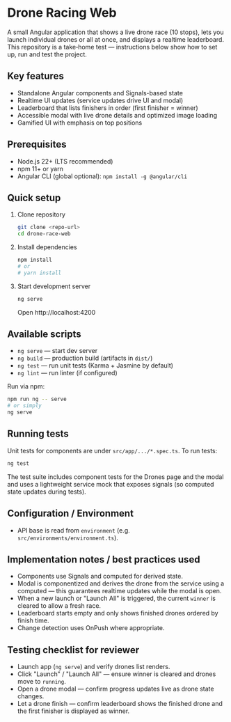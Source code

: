 # Drone Racing Web

A small Angular application that shows a live drone race (10 stops), lets you launch individual drones or all at once, and displays a realtime leaderboard. This repository is a take‑home test — instructions below show how to set up, run and test the project.

## Key features
- Standalone Angular components and Signals-based state
- Realtime UI updates (service updates drive UI and modal)
- Leaderboard that lists finishers in order (first finisher = winner)
- Accessible modal with live drone details and optimized image loading
- Gamified UI with emphasis on top positions

## Prerequisites
- Node.js 22+ (LTS recommended)
- npm 11+ or yarn
- Angular CLI (global optional): `npm install -g @angular/cli`

## Quick setup

1. Clone repository
   ```bash
   git clone <repo-url>
   cd drone-race-web
   ```

2. Install dependencies
   ```bash
   npm install
   # or
   # yarn install
   ```

3. Start development server
   ```bash
   ng serve
   ```
   Open http://localhost:4200

## Available scripts
- `ng serve` — start dev server
- `ng build` — production build (artifacts in `dist/`)
- `ng test` — run unit tests (Karma + Jasmine by default)
- `ng lint` — run linter (if configured)

Run via npm:
```bash
npm run ng -- serve
# or simply
ng serve
```

## Running tests
Unit tests for components are under `src/app/.../*.spec.ts`. To run tests:
```bash
ng test
```
The test suite includes component tests for the Drones page and the modal and uses a lightweight service mock that exposes signals (so computed state updates during tests).

## Configuration / Environment
- API base is read from `environment` (e.g. `src/environments/environment.ts`).

## Implementation notes / best practices used
- Components use Signals and computed for derived state.
- Modal is componentized and derives the drone from the service using a computed — this guarantees realtime updates while the modal is open.
- When a new launch or "Launch All" is triggered, the current `winner` is cleared to allow a fresh race.
- Leaderboard starts empty and only shows finished drones ordered by finish time.
- Change detection uses OnPush where appropriate.

## Testing checklist for reviewer
- Launch app (`ng serve`) and verify drones list renders.
- Click "Launch" / "Launch All" — ensure winner is cleared and drones move to `running`.
- Open a drone modal — confirm progress updates live as drone state changes.
- Let a drone finish — confirm leaderboard shows the finished drone and the first finisher is displayed as winner.
